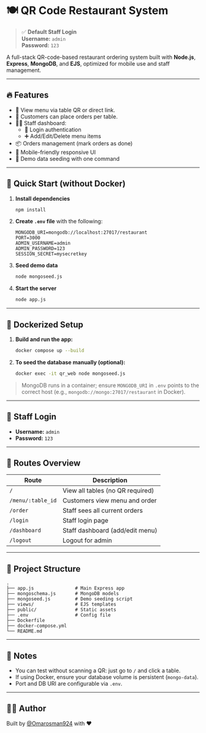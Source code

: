 # 🍽️ QR Code Restaurant System

> ✅ **Default Staff Login**  
> **Username:** `admin`  
> **Password:** `123`  

A full-stack QR-code-based restaurant ordering system built with **Node.js**, **Express**, **MongoDB**, and **EJS**, optimized for mobile use and staff management.

---

## 🔥 Features

- 🧾 View menu via table QR or direct link.
- 🧍 Customers can place orders per table.
- 🧑‍🍳 Staff dashboard:
  - 🔐 Login authentication
  - ➕ Add/Edit/Delete menu items
- 📦 Orders management (mark orders as done)
- 📱 Mobile-friendly responsive UI
- 🚀 Demo data seeding with one command

---

## 🚀 Quick Start (without Docker)

1. **Install dependencies**
   ```bash
   npm install
   ```

2. **Create `.env` file** with the following:
   ```env
   MONGODB_URI=mongodb://localhost:27017/restaurant
   PORT=3000
   ADMIN_USERNAME=admin
   ADMIN_PASSWORD=123
   SESSION_SECRET=mysecretkey

   ```

3. **Seed demo data**
   ```bash
   node mongoseed.js
   ```

4. **Start the server**
   ```bash
   node app.js
   ```

---

## 🐳 Dockerized Setup

1. **Build and run the app:**
   ```bash
   docker compose up --build
   ```

2. **To seed the database manually (optional):**
   ```bash
   docker exec -it qr_web node mongoseed.js
   ```

> MongoDB runs in a container; ensure `MONGODB_URI` in `.env` points to the correct host (e.g., `mongodb://mongo:27017/restaurant` in Docker).

---

## 👤 Staff Login

- **Username:** `admin`
- **Password:** `123`

---

## 🧭 Routes Overview

| Route               | Description                                 |
|--------------------|---------------------------------------------|
| `/`                | View all tables (no QR required)            |
| `/menu/:table_id`  | Customers view menu and order               |
| `/order`           | Staff sees all current orders               |
| `/login`           | Staff login page                            |
| `/dashboard`       | Staff dashboard (add/edit menu)             |
| `/logout`          | Logout for admin                            |

---

## 📁 Project Structure

```
.
├── app.js               # Main Express app
├── mongoschema.js       # MongoDB models
├── mongoseed.js         # Demo seeding script
├── views/               # EJS templates
├── public/              # Static assets
├── .env                 # Config file
├── Dockerfile
├── docker-compose.yml
└── README.md
```

---

## 💬 Notes

- You can test without scanning a QR: just go to `/` and click a table.
- If using Docker, ensure your database volume is persistent (`mongo-data`).
- Port and DB URI are configurable via `.env`.

---

## 👨‍💻 Author

Built by [@Omarosman924](https://github.com/Omarosman924) with ❤️
